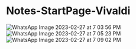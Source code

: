 # Notes-StartPage-Vivaldi

![WhatsApp Image 2023-02-27 at 7 03 56 PM](https://user-images.githubusercontent.com/101246871/221578989-7d9f1c22-8391-4344-9176-ffe0de0bc31f.jpeg)
![WhatsApp Image 2023-02-27 at 7 05 23 PM](https://user-images.githubusercontent.com/101246871/221579051-6c10c919-c275-4e11-971d-0f7a425087be.jpeg)
![WhatsApp Image 2023-02-27 at 7 09 02 PM](https://user-images.githubusercontent.com/101246871/221579100-de0ca01b-498a-4825-9446-06bcc14a9c29.jpeg)
